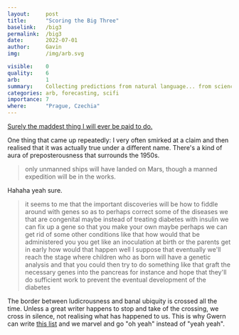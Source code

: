 ```yaml
---
layout:     post
title:      "Scoring the Big Three"
baselink:   /big3
permalink:  /big3
date:       2022-07-01  
author:     Gavin   
img:        /img/arb.svg

visible:    0
quality:    6
arb: 		1
summary:    Collecting predictions from natural language... from science fiction!
categories: arb, forecasting, scifi
importance: 7
where:      "Prague, Czechia"
---
```


<a href="https://www.cold-takes.com/the-track-record-of-futurists-seems-fine/">Surely the maddest thing I will ever be paid to do.</a>

One thing that came up repeatedly: I very often smirked at a claim and then realised that it was actually true under a different name. There's a kind of aura of preposterousness that surrounds the 1950s.

> only unmanned ships will have landed on Mars, though a manned expedition will be in the works. 

Hahaha yeah sure.

> it seems to me that the important discoveries will be how to fiddle around with genes so as to perhaps correct some of the diseases we that are congenital maybe instead of treating diabetes with insulin we can fix up a gene so that you make your own maybe perhaps we can get rid of some other conditions like that how would that be administered you you get like an inoculation at birth or the parents get in early how would that happen well I suppose that eventually we'll reach the stage where children who as born will have a genetic analysis and that you could then try to do something like that graft the necessary genes into the pancreas for instance and hope that they'll do sufficient work to prevent the eventual development of the diabetes

The border between ludicrousness and banal ubiquity is crossed all the time. Unless a great writer happens to stop and take of the crossing, we cross in silence, not realising what has happened to us. This is why Gwern can write [this list](https://www.gwern.net/Improvements) and we marvel and go "oh yeah" instead of "yeah yeah".

<br><br><br><br>